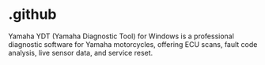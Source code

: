 # .github
Yamaha YDT (Yamaha Diagnostic Tool) for Windows is a professional diagnostic software for Yamaha motorcycles, offering ECU scans, fault code analysis, live sensor data, and service reset.
